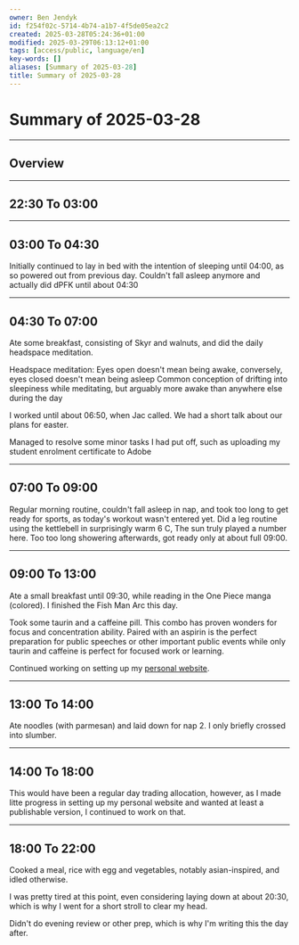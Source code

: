 ```yaml
---
owner: Ben Jendyk
id: f254f02c-5714-4b74-a1b7-4f5de05ea2c2
created: 2025-03-28T05:24:36+01:00
modified: 2025-03-29T06:13:12+01:00
tags: [access/public, language/en]
key-words: []
aliases: [Summary of 2025-03-28]
title: Summary of 2025-03-28
---
```


# Summary of 2025-03-28

---

## Overview

---

## 22:30 To 03:00

---

## 03:00 To 04:30

Initially continued to lay in bed with the intention of sleeping until 04:00, as so powered out from previous day. Couldn't fall asleep anymore and actually did dPFK until about 04:30

---

## 04:30 To 07:00

Ate some breakfast, consisting of Skyr and walnuts, and did the daily headspace meditation.

Headspace meditation: Eyes open doesn't mean being awake, conversely, eyes closed doesn't mean being asleep
Common conception of drifting into sleepiness while meditating, but arguably more awake than anywhere else during the day

I worked until about 06:50, when Jac called. We had a short talk about our plans for easter.

Managed to resolve some minor tasks I had put off, such as uploading my student enrolment certificate
to Adobe

---

## 07:00 To 09:00

Regular morning routine, couldn't fall asleep in nap, and took too long to get ready for sports, as today's workout wasn't entered yet. Did a leg routine using the kettlebell in surprisingly warm 6 C, The sun truly played a number here. Too too long showering afterwards, got ready only at about full 09:00.

---

## 09:00 To 13:00

Ate a small breakfast until 09:30, while reading in the One Piece manga (colored). I finished the Fish Man Arc this day.

Took some taurin and a caffeine pill. This combo has proven wonders for focus and concentration ability. Paired with an aspirin is the perfect preparation for public speeches or other important public events while only taurin and caffeine is perfect for focused work or learning.

Continued working on setting up my [personal website](benjendyk.com).

---

## 13:00 To 14:00

Ate noodles (with parmesan) and laid down for nap 2. I only briefly crossed into slumber.

---

## 14:00 To 18:00

This would have been a regular day trading allocation, however, as I made litte progress in setting up my personal website and wanted at least a publishable version, I continued to work on that.

---

## 18:00 To 22:00

Cooked a meal, rice with egg and vegetables, notably asian-inspired, and idled otherwise.

I was pretty tired at this point, even considering laying down at about 20:30, which is why I went for a short stroll to clear my head.

Didn't do evening review or other prep, which is why I'm writing this the day after.
